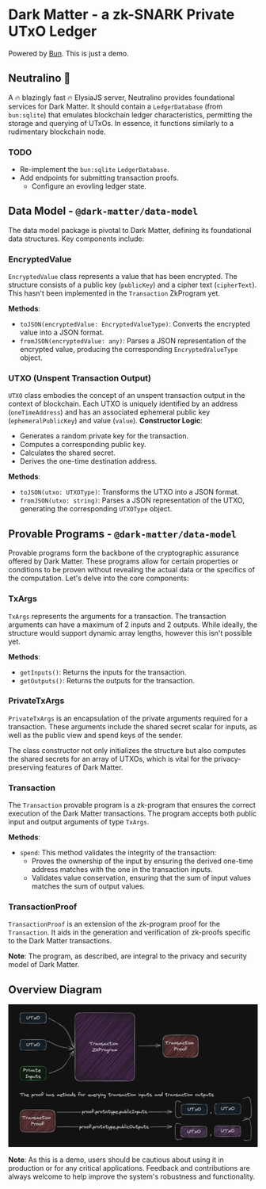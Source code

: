 # Dark Matter - a zk-SNARK Private UTxO Ledger

Powered by [Bun](https://github.com/oven-sh/bun). This is just a demo.

## Neutralino 🚧 
A 🔥 blazingly fast 🔥 ElysiaJS server, Neutralino provides foundational services for Dark Matter. It should contain a `LedgerDatabase` (from `bun:sqlite`) that emulates blockchain ledger characteristics, permitting the storage and querying of UTxOs. In essence, it functions similarly to a rudimentary blockchain node.

### TODO
- Re-implement the `bun:sqlite` `LedgerDatabase`.
- Add endpoints for submitting transaction proofs.
    - Configure an evovling ledger state.

## Data Model - `@dark-matter/data-model`
The data model package is pivotal to Dark Matter, defining its foundational data structures. Key components include:

### EncryptedValue
`EncryptedValue` class represents a value that has been encrypted. The structure consists of a public key (`publicKey`) and a cipher text (`cipherText`). This hasn't been implemented in the `Transaction` ZkProgram yet.

**Methods**:
- `toJSON(encryptedValue: EncryptedValueType)`: Converts the encrypted value into a JSON format.
- `fromJSON(encryptedValue: any)`: Parses a JSON representation of the encrypted value, producing the corresponding `EncryptedValueType` object.

### UTXO (Unspent Transaction Output)
`UTXO` class embodies the concept of an unspent transaction output in the context of blockchain. Each UTXO is uniquely identified by an address (`oneTimeAddress`) and has an associated ephemeral public key (`ephemeralPublicKey`) and value (`value`).
**Constructor Logic**:
- Generates a random private key for the transaction.
- Computes a corresponding public key.
- Calculates the shared secret.
- Derives the one-time destination address.

**Methods**:
- `toJSON(utxo: UTXOType)`: Transforms the UTXO into a JSON format.
- `fromJSON(utxo: string)`: Parses a JSON representation of the UTXO, generating the corresponding `UTXOType` object.

## Provable Programs - `@dark-matter/data-model`

Provable programs form the backbone of the cryptographic assurance offered by Dark Matter. These programs allow for certain properties or conditions to be proven without revealing the actual data or the specifics of the computation. Let's delve into the core components:

### TxArgs
`TxArgs` represents the arguments for a transaction. The transaction arguments can have a maximum of 2 inputs and 2 outputs. While ideally, the structure would support dynamic array lengths, however this isn't possible yet.

**Methods**:
- `getInputs()`: Returns the inputs for the transaction.
- `getOutputs()`: Returns the outputs for the transaction.

### PrivateTxArgs
`PrivateTxArgs` is an encapsulation of the private arguments required for a transaction. These arguments include the shared secret scalar for inputs, as well as the public view and spend keys of the sender.

The class constructor not only initializes the structure but also computes the shared secrets for an array of UTXOs, which is vital for the privacy-preserving features of Dark Matter.

### Transaction
The `Transaction` provable program is a zk-program that ensures the correct execution of the Dark Matter transactions. The program accepts both public input and output arguments of type `TxArgs`.

**Methods**:
- `spend`: This method validates the integrity of the transaction:
    - Proves the ownership of the input by ensuring the derived one-time address matches with the one in the transaction inputs.
    - Validates value conservation, ensuring that the sum of input values matches the sum of output values.

### TransactionProof
`TransactionProof` is an extension of the zk-program proof for the `Transaction`. It aids in the generation and verification of zk-proofs specific to the Dark Matter transactions.

**Note**: The program, as described, are integral to the privacy and security model of Dark Matter.


## Overview Diagram

![Alt text for the image](./assets/mental_model.png)

**Note**: As this is a demo, users should be cautious about using it in production or for any critical applications. Feedback and contributions are always welcome to help improve the system's robustness and functionality.
